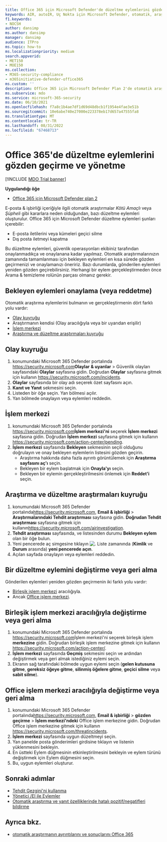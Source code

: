 ```yaml
---
title: Office 365 için Microsoft Defender'de düzeltme eylemlerini gözden geçirme ve yönetme
keywords: AIR, autoIR, Uç Nokta için Microsoft Defender, otomatik, araştırma, yanıt, düzeltme, tehditler, gelişmiş, tehdit, koruma
f1.keywords:
- NOCSH
author: dansimp
ms.author: dansimp
manager: dansimp
audience: ITPro
ms.topic: how-to
ms.localizationpriority: medium
search.appverid:
- MET150
- MOE150
ms.collection:
- M365-security-compliance
- m365initiative-defender-office365
ms.custom: ''
description: Office 365 için Microsoft Defender Plan 2'de otomatik araştırma ve yanıt özelliklerindeki düzeltme eylemleri hakkında bilgi edinin.
ms.subservice: mdo
ms.service: microsoft-365-security
ms.date: 06/10/2021
ms.openlocfilehash: f7a8c1b4ae7df1d69d48dbcb1f1954e4fae3e51b
ms.sourcegitcommit: 10e6abe740e27000e223378eb17d657a47555fa8
ms.translationtype: MT
ms.contentlocale: tr-TR
ms.lasthandoff: 08/31/2022
ms.locfileid: "67468713"
---
```

# <a name="review-and-manage-remediation-actions-in-office-365"></a>Office 365'de düzeltme eylemlerini gözden geçirme ve yönetme

[!INCLUDE [MDO Trial banner](../includes/mdo-trial-banner.md)]

**Uygulandığı öğe**
- [Office 365 için Microsoft Defender plan 2](defender-for-office-365.md)

E-posta & işbirliği içeriğiyle ilgili otomatik araştırmalar *Kötü Amaçlı* veya *Şüpheli* gibi kararlara neden olduğundan, bazı düzeltme eylemleri oluşturulur. Office 365 için Microsoft Defender düzeltme eylemleri şunları içerebilir:

- E-posta iletilerini veya kümeleri geçici silme
- Dış posta iletmeyi kapatma

Bu düzeltme eylemleri, güvenlik operasyonları ekibiniz tarafından onaylanmadıkça ve onaylanana kadar yapılmaz. Otomatik araştırmalarınızın zamanında tamamlanması için bekleyen eylemleri en kısa sürede gözden geçirmenizi ve onaylamanızı öneririz. Bazı durumlarda, gönderilen eylemleri yeniden gözden geçirebilirsiniz.  Herhangi bir eylem gerçekleştirmeden önce Arama & temizleme rolünün parçası olmanız gerekir.

## <a name="approve-or-reject-pending-actions"></a>Bekleyen eylemleri onaylama (veya reddetme)

Otomatik araştırma eylemlerini bulmanın ve gerçekleştirmenin dört farklı yolu vardır:

- [Olay kuyruğu](https://security.microsoft.com/incidents)
- Araştırmanın kendisi (Olay aracılığıyla veya bir uyarıdan erişilir)
- [İşlem merkezi](https://security.microsoft.com/action-center/pending)
- [Araştırma ve düzeltme araştırmaları kuyruğu](https://security.microsoft.com/airinvestigation)

## <a name="incident-queue"></a>Olay kuyruğu

1. konumundaki Microsoft 365 Defender portalında <https://security.microsoft.com>**Olaylar** **& uyarılar** \> Güvenlik olayları sayfasındaki **Olaylar** sayfasına gidin. Doğrudan **Olaylar** sayfasına gitmek için kullanın <https://security.microsoft.com/incidents>.
2. **Olaylar** sayfasında bir olay adı seçerek özet sayfasını açın.
3. **Kanıt ve Yanıt** sekmesini seçin.
4. Listeden bir öğe seçin. Yan bölmesi açılır.
5. Yan bölmede onaylayın veya eylemleri reddedin.

## <a name="action-center"></a>İşlem merkezi

1. konumundaki Microsoft 365 Defender portalında <https://security.microsoft.com>**İşlem merkezi'ni** seçerek **İşlem merkezi** sayfasına gidin. Doğrudan **İşlem merkezi** sayfasına gitmek için kullanın <https://security.microsoft.com/action-center/pending>.
2. **İşlem merkezi** sayfasında **Bekleyen** sekmesinin seçili olduğunu doğrulayın ve onay bekleyen eylemlerin listesini gözden geçirin.
   - Araştırma hakkında daha fazla ayrıntı görüntülemek için **Araştırma sayfasını aç'ı** seçin.
   - Bekleyen bir eylem başlatmak için **Onayla'yı** seçin.
   - Bekleyen bir eylemin gerçekleştirilmesini önlemek için **Reddet'i** seçin.

## <a name="investigation-and-remediation-investigations-queue"></a>Araştırma ve düzeltme araştırmaları kuyruğu

1. konumundaki Microsoft 365 Defender portalında<https://security.microsoft.com>, **Email & işbirliği** \> **Araştırmalarındaki Tehdit araştırması** sayfasına gidin. **Doğrudan Tehdit araştırması** sayfasına gitmek için kullanın<https://security.microsoft.com/airinvestigation>.
2. **Tehdit araştırması** sayfasında, ve listesinden durumu **Bekleyen eylem** olan bir öğe bulun.
3. Yeni pencerede aç simgesine tıklayın ![.](../../media/m365-cc-sc-open-icon.png) Liste zamanında (**Kimlik** ve **Durum** arasında) **yeni pencerede açın**.
4. Açılan sayfada onaylayın veya eylemleri reddedin.

## <a name="change-or-undo-one-remediation-action"></a>Bir düzeltme eylemini değiştirme veya geri alma

Gönderilen eylemleri yeniden gözden geçirmenin iki farklı yolu vardır:

- [Birleşik işlem merkezi](https://security.microsoft.com/action-center) aracılığıyla.
- Ancak [Office işlem merkezi](https://security.microsoft.com/threatincidents).

## <a name="change-or-undo-through-the-unified-action-center"></a>Birleşik işlem merkezi aracılığıyla değiştirme veya geri alma

1. konumundaki Microsoft 365 Defender portalında <https://security.microsoft.com>İşlem merkezi'ni seçerek birleşik işlem **merkezine** gidin. Doğrudan birleşik işlem merkezine gitmek için kullanın <https://security.microsoft.com/action-center/>.
2. **İşlem merkezi** sayfasında **Geçmiş** sekmesini seçin ve ardından değiştirmek veya geri almak istediğiniz eylemi seçin.
3. Ekranın sağ tarafındaki bölmede uygun eylemi seçin (**gelen kutusuna gitme**, **gereksiz öğeye gitme**, **silinmiş öğelere gitme**, **geçici silme** veya **sabit silme**).

## <a name="change-or-undo-through-the-office-action-center"></a>Office işlem merkezi aracılığıyla değiştirme veya geri alma

1. konumundaki Microsoft 365 Defender portalında<https://security.microsoft.com>, **Email & işbirliği** \> **gözden geçirme** \> **İşlem merkezi'ndeki** Office işlem merkezine gidin. Doğrudan Office işlem merkezine gitmek için kullanın <https://security.microsoft.com/threatincidents>.
2. **İşlem merkezi** sayfasında uygun düzeltmeyi seçin.
3. Yan panelde posta gönderimleri girdisine tıklayın ve listenin yüklenmesini bekleyin.
4. En üstteki Eylem düğmesinin etkinleştirilmesini bekleyin ve eylem türünü değiştirmek için Eylem düğmesini seçin.
5. Bu, uygun eylemleri oluşturur.

## <a name="next-steps"></a>Sonraki adımlar

- [Tehdit Gezgini'ni kullanma](threat-explorer.md)
- [Yönetici /El ile Eylemler](remediate-malicious-email-delivered-office-365.md)
- [Otomatik araştırma ve yanıt özelliklerinde hatalı pozitif/negatifleri bildirme](air-report-false-positives-negatives.md)

## <a name="see-also"></a>Ayrıca bkz.

- [otomatik araştırmanın ayrıntılarını ve sonuçlarını Office 365](air-view-investigation-results.md)
